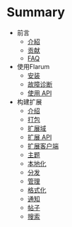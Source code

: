 # Summary

* 前言
    * [介紹](preface/introduction.md)
    * [贡献](preface/contributing.md)
    * [FAQ](preface/faq.md)
* 使用Flarum
    * [安装](using/installation.md)
    * [故障诊断](using/troubleshooting.md)
    * [使用 API](using/api.md)
* 构建扩展
    * [介绍](extend/introduction.md)
    * [打包](extend/packaging.md)
    * [扩展域](extend/domain.md)
    * [扩展 API](extend/api.md)
    * [扩展客户端](extend/client.md)
    * [主题](extend/themes.md)
    * [本地化](extend/localization.md)
    * [分发](extend/distribution.md)
    * [管理](extend/admin.md)
    * [格式化](extend/formatting.md)
    * [通知](extend/notifications.md)
    * [帖子](extend/posts.md)
    * [搜索](extend/search.md)